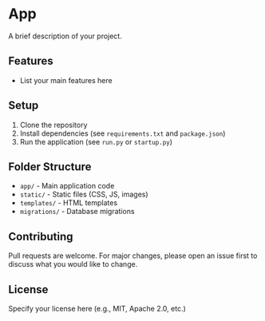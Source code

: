 # App

A brief description of your project.

## Features
- List your main features here

## Setup
1. Clone the repository
2. Install dependencies (see `requirements.txt` and `package.json`)
3. Run the application (see `run.py` or `startup.py`)

## Folder Structure
- `app/` - Main application code
- `static/` - Static files (CSS, JS, images)
- `templates/` - HTML templates
- `migrations/` - Database migrations

## Contributing
Pull requests are welcome. For major changes, please open an issue first to discuss what you would like to change.

## License
Specify your license here (e.g., MIT, Apache 2.0, etc.)
